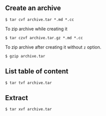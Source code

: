 ## Create an archive

```console
$ tar cvf archive.tar *.md *.cc
```
To zip archive while creating it

```console
$ tar czvf archive.tar.gz *.md *.cc
```

To zip archive after creating it without `z` option.

```console
$ gzip archive.tar
```

## List table of content

```console
$ tar tvf archive.tar
```

## Extract

```console
$ tar xvf archive.tar

```
